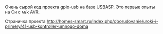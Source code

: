 Очень сырой код проекта gpio-usb на базе USBASP. Это первые опыты на Си с м/к AVR.

Страничка проекта http://homes-smart.ru/index.php/oborudovanie/uroki-i-primery/41-usb-kontroller-umnogo-doma